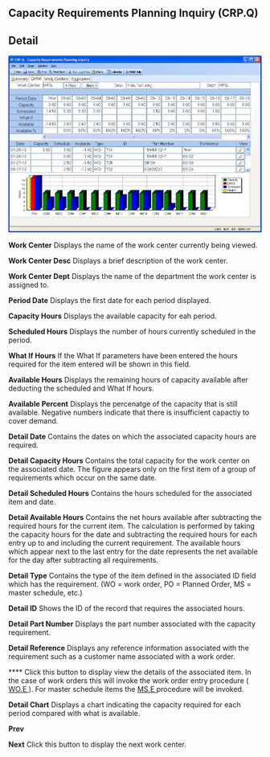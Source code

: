 ##  Capacity Requirements Planning Inquiry (CRP.Q)

<PageHeader />

##  Detail

![](./CRP-Q-2.jpg)

**Work Center** Displays the name of the work center currently being viewed.  
  
**Work Center Desc** Displays a brief description of the work center.  
  
**Work Center Dept** Displays the name of the department the work center is
assigned to.  
  
**Period Date** Displays the first date for each period displayed.  
  
**Capacity Hours** Displays the available capacity for eah period.  
  
**Scheduled Hours** Displays the number of hours currently scheduled in the
period.  
  
**What If Hours** If the What If parameters have been entered the hours
required for the item entered will be shown in this field.  
  
**Available Hours** Displays the remaining hours of capacity available after
deducting the scheduled and What If hours.  
  
**Available Percent** Displays the percenatge of the capacity that is still
available. Negative numbers indicate that there is insufficient capactiy to
cover demand.  
  
**Detail Date** Contains the dates on which the associated capacity hours are
required.  
  
**Detail Capacity Hours** Contains the total capacity for the work center on
the associated date. The figure appears only on the first item of a group of
requirements which occur on the same date.  
  
**Detail Scheduled Hours** Contains the hours scheduled for the associated
item and date.  
  
**Detail Available Hours** Contains the net hours available after subtracting
the required hours for the current item. The calculation is performed by
taking the capacity hours for the date and subtracting the required hours for
each entry up to and including the current requirement. The available hours
which appear next to the last entry for the date represents the net available
for the day after subtracting all requirements.  
  
**Detail Type** Contains the type of the item defined in the associated ID
field which has the requirement. (WO = work order, PO = Planned Order, MS =
master schedule, etc.)  
  
**Detail ID** Shows the ID of the record that requires the associated hours.  
  
**Detail Part Number** Displays the part number associated with the capacity
requirement.  
  
**Detail Reference** Displays any reference information associated with the
requirement such as a customer name associated with a work order.  
  
**** Click this button to display view the details of the associated item. In the case of work orders this will invoke the work order entry procedure ( [ WO.E ](../../../../PRO-OVERVIEW/PRO-ENTRY/WO-E/README.md) ). For master schedule items the [ MS.E ](MS-E/README.md) procedure will be invoked.   
  
**Detail Chart** Displays a chart indicating the capacity required for each
period compared with what is available.  
  
**Prev**  
  
**Next** Click this button to display the next work center.  
  
  
<badge text= "Version 8.10.57" vertical="middle" />

<PageFooter />